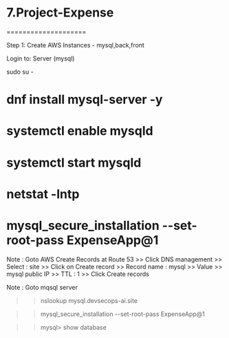# 7.Project-Expense
====================

Step 1: Create AWS Instances - mysql,back,front

Login to: Server (mysql)

sudo su -

# dnf install mysql-server -y 

# systemctl enable mysqld

# systemctl start mysqld

# netstat -lntp

# mysql_secure_installation --set-root-pass ExpenseApp@1

Note : Goto AWS Create Records at Route 53  >> Click DNS management  >> Select : site  >>  Click on Create record >> Record name : mysql  >> Value >> mysql public IP  >> TTL : 1  >> Click Create records

Note : Goto mqsql server 

>> nslookup mysql.devsecops-ai.site    

>> mysql_secure_installation --set-root-pass ExpenseApp@1

>> mysql> show database 
